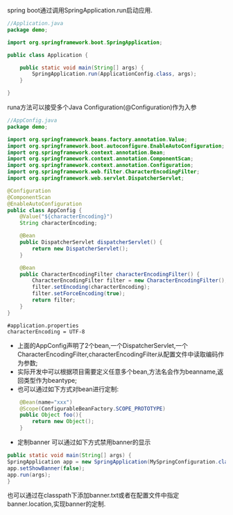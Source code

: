spring boot通过调用SpringApplication.run启动应用.
```java
//Application.java
package demo;

import org.springframework.boot.SpringApplication;

public class Application {

    public static void main(String[] args) {
        SpringApplication.run(ApplicationConfig.class, args);
    }

}
```
runa方法可以接受多个Java Configuration(@Configuration)作为入参
```java
//AppConfig.java
package demo;

import org.springframework.beans.factory.annotation.Value;
import org.springframework.boot.autoconfigure.EnableAutoConfiguration;
import org.springframework.context.annotation.Bean;
import org.springframework.context.annotation.ComponentScan;
import org.springframework.context.annotation.Configuration;
import org.springframework.web.filter.CharacterEncodingFilter;
import org.springframework.web.servlet.DispatcherServlet;

@Configuration
@ComponentScan
@EnableAutoConfiguration
public class AppConfig {
    @Value("${characterEncoding}")
    String characterEncoding;

    @Bean
    public DispatcherServlet dispatcherServlet() {
        return new DispatcherServlet();
    }

    @Bean
    public CharacterEncodingFilter characterEncodingFilter() {
        CharacterEncodingFilter filter = new CharacterEncodingFilter();
        filter.setEncoding(characterEncoding);
        filter.setForceEncoding(true);
        return filter;
    }
}
```
```
#application.properties
characterEncoding = UTF-8
```
- 上面的AppConfig声明了2个bean,一个DispatcherServlet,一个CharacterEncodingFilter,characterEncodingFilter从配置文件中读取编码作为参数;
- 实际开发中可以根据项目需要定义任意多个bean,方法名会作为beanname,返回类型作为beantype;
- 也可以通过如下方式对bean进行定制:
```java
    @Bean(name="xxx")
    @Scope(ConfigurableBeanFactory.SCOPE_PROTOTYPE)
    public Object foo(){
        return new Object();
    }
```

- 定制banner
可以通过如下方式禁用banner的显示
```java
public static void main(String[] args) {
SpringApplication app = new SpringApplication(MySpringConfiguration.class);
app.setShowBanner(false);
app.run(args);
}
```
也可以通过在classpath下添加banner.txt或者在配置文件中指定 banner.location,实现banner的定制.


